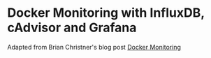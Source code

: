 # Docker Monitoring  with InfluxDB, cAdvisor and Grafana

Adapted from Brian Christner's blog post [Docker Monitoring](https://www.brianchristner.io/how-to-setup-docker-monitoring/)
